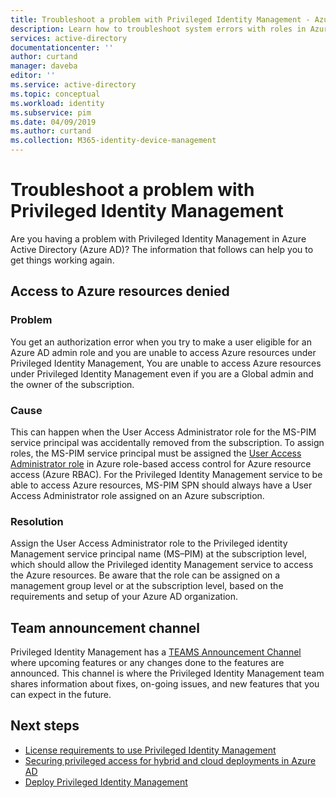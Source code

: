 ```yaml
---
title: Troubleshoot a problem with Privileged Identity Management - Azure Active Directory | Microsoft Docs
description: Learn how to troubleshoot system errors with roles in Azure AD Privileged Identity Management (PIM).
services: active-directory
documentationcenter: ''
author: curtand
manager: daveba
editor: ''
ms.service: active-directory
ms.topic: conceptual
ms.workload: identity
ms.subservice: pim
ms.date: 04/09/2019
ms.author: curtand
ms.collection: M365-identity-device-management
---
```


# Troubleshoot a problem with Privileged Identity Management

Are you having a problem with Privileged Identity Management in Azure Active Directory (Azure AD)? The information that follows can help you to get things working again.

## Access to Azure resources denied

### Problem

You get an authorization error when you try to make a user eligible for an Azure AD admin role and you are unable to access Azure resources under Privileged Identity Management, You are unable to access Azure resources under Privileged Identity Management even if you are a Global admin and the owner of the subscription.

### Cause

This can happen when the User Access Administrator role for the MS-PIM service principal was accidentally removed from the subscription. To assign roles, the MS-PIM service principal must be assigned the [User Access Administrator role](../../role-based-access-control/built-in-roles.md#user-access-administrator) in Azure role-based access control for Azure resource access (Azure RBAC). For the Privileged Identity Management service to be able to access Azure resources, MS-PIM SPN should always have a User Access Administrator role assigned on an Azure subscription.

### Resolution

Assign the User Access Administrator role to the Privileged identity Management service principal name (MS–PIM) at the subscription level, which should allow the Privileged identity Management service to access the Azure resources. Be aware that the role can be assigned on a management group level or at the subscription level, based on the requirements and setup of your Azure AD organization.

## Team announcement channel

Privileged Identity Management has a [TEAMS Announcement Channel](https://teams.microsoft.com/l/channel/19%3ae1bc90552baf4400a1c396482c8a89cd%40thread.skype/Announcements?groupId=56c43627-9135-4509-bfe0-50ebd0e47960&tenantId=72f988bf-86f1-41af-91ab-2d7cd011db47) where upcoming features or any changes done to the features are announced. This channel is where the Privileged Identity Management team shares information about fixes, on-going issues, and new features that you can expect in the future.

## Next steps

- [License requirements to use Privileged Identity Management](subscription-requirements.md)
- [Securing privileged access for hybrid and cloud deployments in Azure AD](../users-groups-roles/directory-admin-roles-secure.md?toc=%2fazure%2factive-directory%2fprivileged-identity-management%2ftoc.json)
- [Deploy Privileged Identity Management](pim-deployment-plan.md)
